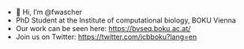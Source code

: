 - 👋 Hi, I’m @fwascher
- PhD Student at the Institute of computational biology, BOKU Vienna
- Our work can be seen here: https://bvseq.boku.ac.at/
- Join us on Twitter: https://twitter.com/icbboku?lang=en
